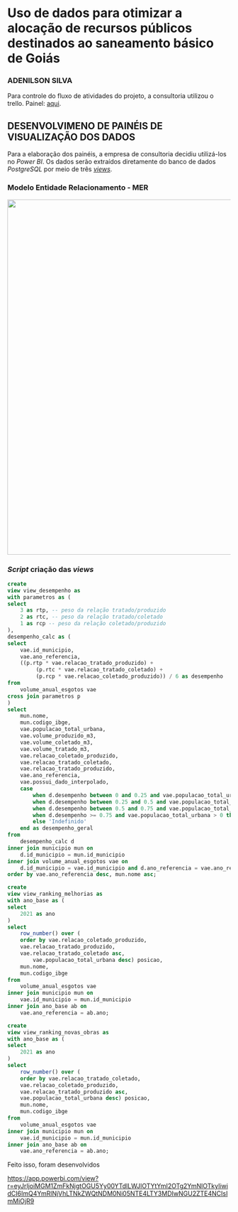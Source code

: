 # Uso de dados para otimizar a alocação de recursos públicos destinados ao saneamento básico de Goiás

### ADENILSON SILVA

 Para controle do fluxo de atividades do projeto, a consultoria utilizou o trello. Painel: [aqui](https://trello.com/b/RIgkWLxE/projeto-uso-de-dados-para-otimizar-a-aloca%C3%A7%C3%A3o-de-recursos-p%C3%BAblicos-destinados-ao-saneamento-b%C3%A1sico-de-goi%C3%A1s).
 
## DESENVOLVIMENO DE PAINÉIS DE VISUALIZAÇÃO DOS DADOS
Para a elaboração dos painéis, a empresa de consultoria decidiu utilizá-los no _Power BI_.  Os dados serão extraídos diretamente do banco de dados _PostgreSQL_ por meio de três  [_views_](https://www.postgresql.org/docs/current/sql-createview.html).



### Modelo Entidade Relacionamento - MER

<div align="center">
  <img src="https://drive.google.com/uc?export=view&id=1nPYlpvguwwpdgGJYLUxSyF6reZRWsKNx" width="800">
</div>

### _Script_ criação das _views_
```sql
create
view view_desempenho as
with parametros as (
select
	3 as rtp, -- peso da relação tratado/produzido
	2 as rtc, -- peso da relação tratado/coletado
	1 as rcp -- peso da relação coletado/produzido
),
desempenho_calc as (
select
	vae.id_municipio,
	vae.ano_referencia,
	((p.rtp * vae.relacao_tratado_produzido) + 
         (p.rtc * vae.relacao_tratado_coletado) + 
         (p.rcp * vae.relacao_coletado_produzido)) / 6 as desempenho
from
	volume_anual_esgotos vae
cross join parametros p
)
select
	mun.nome,
	mun.codigo_ibge,
	vae.populacao_total_urbana,
	vae.volume_produzido_m3,
	vae.volume_coletado_m3,
	vae.volume_tratado_m3,
	vae.relacao_coletado_produzido,
	vae.relacao_tratado_coletado,
	vae.relacao_tratado_produzido,
	vae.ano_referencia,
	vae.possui_dado_interpolado,
	case
		when d.desempenho between 0 and 0.25 and vae.populacao_total_urbana > 0 then 'Ruim'
		when d.desempenho between 0.25 and 0.5 and vae.populacao_total_urbana > 0 then 'Regular'
		when d.desempenho between 0.5 and 0.75 and vae.populacao_total_urbana > 0 then 'Bom'
		when d.desempenho >= 0.75 and vae.populacao_total_urbana > 0 then 'Ótimo'
		else 'Indefinido'
	end as desempenho_geral
from
	desempenho_calc d
inner join municipio mun on
	d.id_municipio = mun.id_municipio
inner join volume_anual_esgotos vae on
	d.id_municipio = vae.id_municipio and d.ano_referencia = vae.ano_referencia
order by vae.ano_referencia desc, mun.nome asc;

create
view view_ranking_melhorias as
with ano_base as (
select
	2021 as ano
)
select
	row_number() over (
	order by vae.relacao_coletado_produzido,
	vae.relacao_tratado_produzido,
	vae.relacao_tratado_coletado asc,
        vae.populacao_total_urbana desc) posicao,
	mun.nome,
	mun.codigo_ibge
from
	volume_anual_esgotos vae
inner join municipio mun on
	vae.id_municipio = mun.id_municipio
inner join ano_base ab on
	vae.ano_referencia = ab.ano;

create
view view_ranking_novas_obras as
with ano_base as (
select
	2021 as ano
)
select
	row_number() over (
	order by vae.relacao_tratado_coletado,
	vae.relacao_coletado_produzido,
	vae.relacao_tratado_produzido asc,
	vae.populacao_total_urbana desc) posicao,
	mun.nome,
	mun.codigo_ibge
from
	volume_anual_esgotos vae
inner join municipio mun on
	vae.id_municipio = mun.id_municipio
inner join ano_base ab on
	vae.ano_referencia = ab.ano;
```

Feito isso, foram desenvolvidos 


https://app.powerbi.com/view?r=eyJrIjoiMGM1ZmFkNjgtOGU5Yy00YTdlLWJlOTYtYmI2OTg2YmNlOTkyIiwidCI6ImQ4YmRlNjVhLTNkZWQtNDM0Ni05NTE4LTY3MDIwNGU2ZTE4NCIsImMiOjR9


